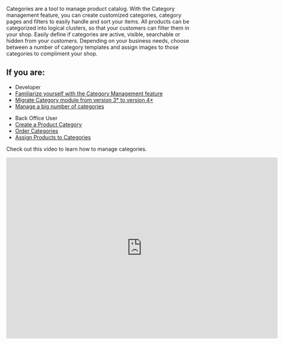 Categories are a tool to manage product catalog. With the Category management feature, you can create customized categories, category pages and filters to easily handle and sort your items. All products can be categorized into logical clusters, so that your customers can filter them in your shop. Easily define if categories are active, visible, searchable or hidden from your customers. Depending on your business needs, choose between a number of category templates and assign images to those categories to compliment your shop.

## If you are:

<div class="mr-container">
    <div class="mr-list-container">
        <!-- col1 -->
        <div class="mr-col">
            <ul class="mr-list mr-list-green">
                <li class="mr-title">Developer</li>
                <li><a href="https://documentation.spryker.com/v4/docs/category-management-feature-overview-201903" class="mr-link">Familiarize yourself with the  Category Management feature</a></li>
                <li><a href="https://documentation.spryker.com/v4/docs/mg-category#upgrading-from-version-3---to-version-4--" class="mr-link">Migrate Category module from version 3* to version 4*</a></li>
                <li><a href="https://documentation.spryker.com/v4/docs/ht-manage-a-big-number-of-categories-201903" class="mr-link">Manage a big number of categories</a></li>
            </ul>
        </div>
        <!-- col2 -->
        <div class="mr-col">
            <ul class="mr-list mr-list-blue">
                <li class="mr-title"> Back Office User</li>
                <li><a href="https://documentation.spryker.com/v4/docs/creating-categories" class="mr-link">Create a Product Category</a></li>
                <li><a href="https://documentation.spryker.com/v4/docs/managing-categories#ordering-products-in-categories" class="mr-link">Order Categories</a></li>
                <li><a href="https://documentation.spryker.com/v4/docs/assigning-products-to-categories" class="mr-link">Assign Products to Categories</a></li>
            </ul>
        </div>
    </div>
</div>
        
Check out this video to learn how to manage categories.
<iframe src="https://fast.wistia.net/embed/iframe/g3l3c7xt93" title="Category Management" allowtransparency="true" frameborder="0" scrolling="no" class="wistia_embed" name="wistia_embed" allowfullscreen="0" mozallowfullscreen="0" webkitallowfullscreen="0" oallowfullscreen="0" msallowfullscreen="0" width="720" height="480"></iframe>